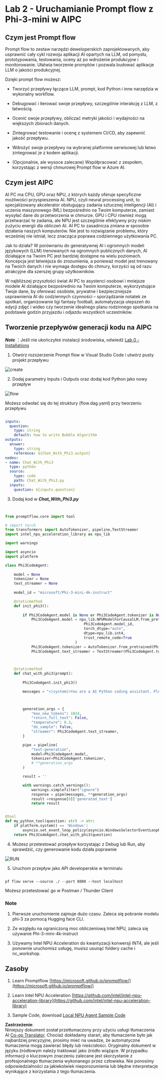 <!--
CO_OP_TRANSLATOR_METADATA:
{
  "original_hash": "bc29f7fe7fc16bed6932733eac8c81b8",
  "translation_date": "2025-05-09T19:23:11+00:00",
  "source_file": "md/02.Application/02.Code/Phi3/VSCodeExt/HOL/AIPC/02.PromptflowWithNPU.md",
  "language_code": "pl"
}
-->
# **Lab 2 - Uruchamianie Prompt flow z Phi-3-mini w AIPC**

## **Czym jest Prompt flow**

Prompt flow to zestaw narzędzi deweloperskich zaprojektowanych, aby usprawnić cały cykl rozwoju aplikacji AI opartych na LLM, od pomysłu, prototypowania, testowania, oceny aż po wdrożenie produkcyjne i monitorowanie. Ułatwia tworzenie promptów i pozwala budować aplikacje LLM o jakości produkcyjnej.

Dzięki prompt flow możesz:

- Tworzyć przepływy łączące LLM, prompt, kod Python i inne narzędzia w wykonalny workflow.

- Debugować i iterować swoje przepływy, szczególnie interakcję z LLM, z łatwością.

- Ocenić swoje przepływy, obliczać metryki jakości i wydajności na większych zbiorach danych.

- Zintegrować testowanie i ocenę z systemem CI/CD, aby zapewnić jakość przepływu.

- Wdrożyć swoje przepływy na wybranej platformie serwisowej lub łatwo zintegrować je z kodem aplikacji.

- (Opcjonalnie, ale wysoce zalecane) Współpracować z zespołem, korzystając z wersji chmurowej Prompt flow w Azure AI.

## **Czym jest AIPC**

AI PC ma CPU, GPU oraz NPU, z których każdy oferuje specyficzne możliwości przyspieszenia AI. NPU, czyli neural processing unit, to specjalizowany akcelerator obsługujący zadania sztucznej inteligencji (AI) i uczenia maszynowego (ML) bezpośrednio na Twoim komputerze, zamiast wysyłać dane do przetworzenia w chmurze. GPU i CPU również mogą przetwarzać te zadania, ale NPU jest szczególnie efektywny przy niskim zużyciu energii dla obliczeń AI. AI PC to zasadnicza zmiana w sposobie działania naszych komputerów. Nie jest to rozwiązanie problemu, który wcześniej nie istniał, lecz znacząca poprawa codziennego użytkowania PC.

Jak to działa? W porównaniu do generatywnej AI i ogromnych modeli językowych (LLM) trenowanych na ogromnych publicznych danych, AI działające na Twoim PC jest bardziej dostępne na wielu poziomach. Koncepcja jest łatwiejsza do zrozumienia, a ponieważ model jest trenowany na Twoich danych i nie wymaga dostępu do chmury, korzyści są od razu atrakcyjne dla szerszej grupy użytkowników.

W najbliższej przyszłości świat AI PC to asystenci osobowi i mniejsze modele AI działające bezpośrednio na Twoim komputerze, wykorzystujące Twoje dane, by oferować osobiste, prywatne i bezpieczniejsze usprawnienia AI do codziennych czynności – sporządzanie notatek ze spotkań, organizowanie ligi fantasy football, automatyzacja ulepszeń do edycji zdjęć i wideo czy tworzenie idealnego planu rodzinnego spotkania na podstawie godzin przyjazdu i odjazdu wszystkich uczestników.

## **Tworzenie przepływów generacji kodu na AIPC**

***Note*** ：Jeśli nie ukończyłeś instalacji środowiska, odwiedź [Lab 0 -Installations](./01.Installations.md)

1. Otwórz rozszerzenie Prompt flow w Visual Studio Code i utwórz pusty projekt przepływu

![create](../../../../../../../../../translated_images/pf_create.d6172d8277a78a7fa82cd6ff727ed44e037fa78b662f1f62d5963f36d712d229.pl.png)

2. Dodaj parametry Inputs i Outputs oraz dodaj kod Python jako nowy przepływ

![flow](../../../../../../../../../translated_images/pf_flow.d5646a323fb7f444c0b98b4521057a592325c583e7ba18bc31500bc0415e9ef3.pl.png)

Możesz odwołać się do tej struktury (flow.dag.yaml) przy tworzeniu przepływu

```yaml

inputs:
  question:
    type: string
    default: how to write Bubble Algorithm
outputs:
  answer:
    type: string
    reference: ${Chat_With_Phi3.output}
nodes:
- name: Chat_With_Phi3
  type: python
  source:
    type: code
    path: Chat_With_Phi3.py
  inputs:
    question: ${inputs.question}


```

3. Dodaj kod w ***Chat_With_Phi3.py***

```python


from promptflow.core import tool

# import torch
from transformers import AutoTokenizer, pipeline,TextStreamer
import intel_npu_acceleration_library as npu_lib

import warnings

import asyncio
import platform

class Phi3CodeAgent:
    
    model = None
    tokenizer = None
    text_streamer = None
    
    model_id = "microsoft/Phi-3-mini-4k-instruct"

    @staticmethod
    def init_phi3():
        
        if Phi3CodeAgent.model is None or Phi3CodeAgent.tokenizer is None or Phi3CodeAgent.text_streamer is None:
            Phi3CodeAgent.model = npu_lib.NPUModelForCausalLM.from_pretrained(
                                    Phi3CodeAgent.model_id,
                                    torch_dtype="auto",
                                    dtype=npu_lib.int4,
                                    trust_remote_code=True
                                )
            Phi3CodeAgent.tokenizer = AutoTokenizer.from_pretrained(Phi3CodeAgent.model_id)
            Phi3CodeAgent.text_streamer = TextStreamer(Phi3CodeAgent.tokenizer, skip_prompt=True)

    

    @staticmethod
    def chat_with_phi3(prompt):
        
        Phi3CodeAgent.init_phi3()

        messages = "<|system|>You are a AI Python coding assistant. Please help me to generate code in Python.The answer only genertated Python code, but any comments and instructions do not need to be generated<|end|><|user|>" + prompt +"<|end|><|assistant|>"



        generation_args = {
            "max_new_tokens": 1024,
            "return_full_text": False,
            "temperature": 0.3,
            "do_sample": False,
            "streamer": Phi3CodeAgent.text_streamer,
        }

        pipe = pipeline(
            "text-generation",
            model=Phi3CodeAgent.model,
            tokenizer=Phi3CodeAgent.tokenizer,
            # **generation_args
        )

        result = ''

        with warnings.catch_warnings():
            warnings.simplefilter("ignore")
            response = pipe(messages, **generation_args)
            result =response[0]['generated_text']
            return result


@tool
def my_python_tool(question: str) -> str:
    if platform.system() == 'Windows':
        asyncio.set_event_loop_policy(asyncio.WindowsSelectorEventLoopPolicy())
    return Phi3CodeAgent.chat_with_phi3(question)


```

4. Możesz przetestować przepływ korzystając z Debug lub Run, aby sprawdzić, czy generowanie kodu działa poprawnie

![RUN](../../../../../../../../../translated_images/pf_run.d918637dc00f61e9bdeec37d4cc9646f77d270ac9203bcce13569f3157202b6e.pl.png)

5. Uruchom przepływ jako API developerskie w terminalu

```

pf flow serve --source ./ --port 8080 --host localhost   

```

Możesz przetestować go w Postman / Thunder Client

### **Note**

1. Pierwsze uruchomienie zajmuje dużo czasu. Zaleca się pobranie modelu phi-3 za pomocą Hugging face CLI.

2. Ze względu na ograniczoną moc obliczeniową Intel NPU, zaleca się używanie Phi-3-mini-4k-instruct

3. Używamy Intel NPU Acceleration do kwantyzacji konwersji INT4, ale jeśli ponownie uruchomisz usługę, musisz usunąć foldery cache i nc_workshop.

## **Zasoby**

1. Learn Promptflow [https://microsoft.github.io/promptflow/](https://microsoft.github.io/promptflow/)

2. Learn Intel NPU Acceleration [https://github.com/intel/intel-npu-acceleration-library](https://github.com/intel/intel-npu-acceleration-library)

3. Sample Code, download [Local NPU Agent Sample Code](../../../../../../../../../code/07.Lab/01/AIPC)

**Zastrzeżenie**:  
Niniejszy dokument został przetłumaczony przy użyciu usługi tłumaczenia AI [Co-op Translator](https://github.com/Azure/co-op-translator). Chociaż dokładamy starań, aby tłumaczenie było jak najbardziej precyzyjne, prosimy mieć na uwadze, że automatyczne tłumaczenia mogą zawierać błędy lub nieścisłości. Oryginalny dokument w języku źródłowym należy traktować jako źródło wiążące. W przypadku informacji o kluczowym znaczeniu zalecane jest skorzystanie z profesjonalnego tłumaczenia wykonanego przez człowieka. Nie ponosimy odpowiedzialności za jakiekolwiek nieporozumienia lub błędne interpretacje wynikające z korzystania z tego tłumaczenia.